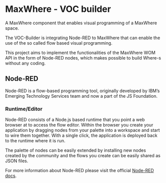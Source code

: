 # MaxWhere - VOC builder

A MaxWhere component that enables visual programming of a MaxWhere space.

The VOC-Builder is integrating Node-RED to MaxWhere that can enable the use of the so called flow based visual programming.

This project aims to implement the functionalities of the MaxWhere WOM API in the form of Node-RED nodes, which makes possible to build Where-s without any coding.

## Node-RED

Node-RED is a flow-based programming tool, originally developed by IBM’s Emerging Technology Services team and now a part of the JS Foundation.

### Runtime/Editor

Node-RED consists of a Node.js based runtime that you point a web browser at to access the flow editor. Within the browser you create your application by dragging nodes from your palette into a workspace and start to wire them together. With a single click, the application is deployed back to the runtime where it is run.

The palette of nodes can be easily extended by installing new nodes created by the community and the flows you create can be easily shared as JSON files.

For more information about Node-RED please visit the official [Node-RED docs](https://nodered.org/docs/).
